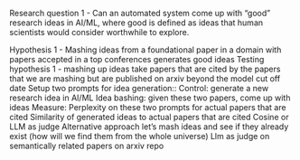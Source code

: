 Research question 1 - Can an automated system come up with “good” research ideas in AI/ML, where good is defined as ideas that human scientists would consider worthwhile to explore.

Hypothesis 1 - Mashing ideas from a foundational paper in a domain with papers accepted in a top conferences generates good ideas
Testing hypothesis 1 - mashing up ideas
take papers that are cited by the papers that we are mashing but are published on arxiv beyond the model cut off date
Setup two prompts for idea generation::
Control: generate a new research idea in AI/ML
Idea bashing: given these two papers, come up with ideas
Measure:
Perplexity on these two prompts for actual papers that are cited
Similarity of generated ideas to actual papers that are cited
Cosine or LLM as judge
Alternative approach
let’s mash ideas and see if they already exist (how will we find them from the whole universe)
Llm as judge on semantically related papers on arxiv repo
